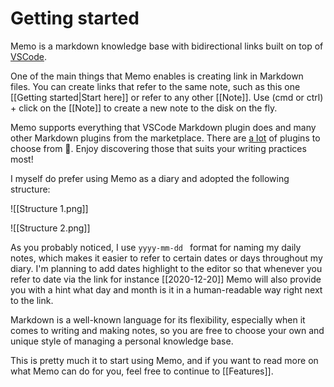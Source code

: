 # Getting started

Memo is a markdown knowledge base with bidirectional links built on top of [VSCode](https://github.com/microsoft/vscode).

One of the main things that Memo enables is creating link in Markdown files. You can create links that refer to the same note, such as this one [[Getting started|Start here]] or refer to any other [[Note]]. Use (cmd or ctrl) + click on the [[Note]] to create a new note to the disk on the fly.

Memo supports everything that VSCode Markdown plugin does and many other Markdown plugins from the marketplace. There are [a lot](https://marketplace.visualstudio.com/search?term=tag%3Amarkdown&target=VSCode&category=All%20categories&sortBy=Relevance) of plugins to choose from 🙂. Enjoy discovering those that suits your writing practices most!

I myself do prefer using Memo as a diary and adopted the following structure:

![[Structure 1.png]]

![[Structure 2.png]]

As you probably noticed, I use `yyyy-mm-dd ` format for naming my daily notes, which makes it easier to refer to certain dates or days throughout my diary. I'm planning to add dates highlight to the editor so that whenever you refer to date via the link for instance [[2020-12-20]] Memo will also provide you with a hint what day and month is it in a human-readable way right next to the link.

Markdown is a well-known language for its flexibility, especially when it comes to writing and making notes, so you are free to choose your own and unique style of managing a personal knowledge base.

This is pretty much it to start using Memo, and if you want to read more on what Memo can do for you, feel free to continue to [[Features]].
